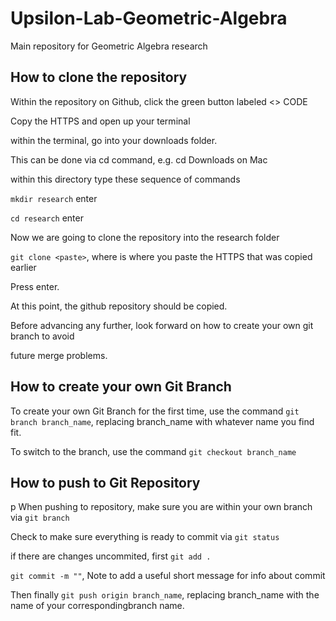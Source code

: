 # Upsilon-Lab-Geometric-Algebra

Main repository for Geometric Algebra research

## How to clone the repository

Within the repository on Github, click the green button labeled <> CODE

Copy the HTTPS and open up your terminal

within the terminal, go into your downloads folder.

This can be done via cd command, e.g. cd Downloads on Mac

within this directory type these sequence of commands

`mkdir research` enter

`cd research` enter

Now we are going to clone the repository into the research folder

`git clone <paste>`, where <paste> is where you paste the HTTPS that was copied earlier

Press enter.

At this point, the github repository should be copied.

Before advancing any further, look forward on how to create your own git branch to avoid

future merge problems.

## How to create your own Git Branch

To create your own Git Branch for the first time, use the command
`git branch branch_name`, replacing branch_name with whatever name you find fit.

To switch to the branch, use the command
`git checkout branch_name`

## How to push to Git Repository
p
When pushing to repository, make sure you are within your own branch via `git branch`

Check to make sure everything is ready to commit via `git status`

if there are changes uncommited, first `git add .`

`git commit -m ""`, Note to add a useful short message for info about commit

Then finally `git push origin branch_name`, replacing branch_name with the name of your correspondingbranch name.



